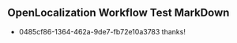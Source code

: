 ## OpenLocalization Workflow Test MarkDown
* 0485cf86-1364-462a-9de7-fb72e10a3783 
thanks!<!--HONumber=Mar16_HO2-->
